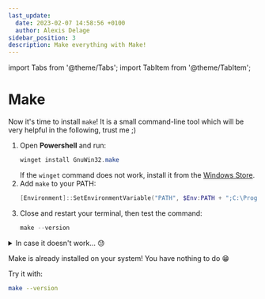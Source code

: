 ```yaml
---
last_update:
  date: 2023-02-07 14:58:56 +0100
  author: Alexis Delage
sidebar_position: 3
description: Make everything with Make!
---
```


import Tabs from '@theme/Tabs';
import TabItem from '@theme/TabItem';

# Make

Now it's time to install `make`! It is a small command-line tool which will be very
helpful in the following, trust me ;)

<Tabs groupId="os">
<TabItem value="win" label="Windows">

1. Open **Powershell** and run:
    ```powershell
    winget install GnuWin32.make
    ```
    If the `winget` command does not work, install it from the [Windows Store](https://www.microsoft.com/p/app-installer/9nblggh4nns1#activetab=pivot:overviewtab).
2. Add `make` to your PATH:
    ```powershell
    [Environment]::SetEnvironmentVariable("PATH", $Env:PATH + ";C:\Program Files (x86)\GnuWin32\bin\", [EnvironmentVariableTarget]::User)
    ```
3. Close and restart your terminal, then test the command:
    ```powershell
    make --version
    ```

<details>
<summary>In case it doesn't work... 😓</summary>

Try to install `make` by folloing this tutorial:
[technewstoday.com/install-and-use-make-in-windows](https://www.technewstoday.com/install-and-use-make-in-windows/).

</details>
</TabItem>
<TabItem value="mac-lin" label="MacOS/Linux">

Make is already installed on your system! You have nothing to do 😁

Try it with:
```bash
make --version
```

</TabItem>
</Tabs>
